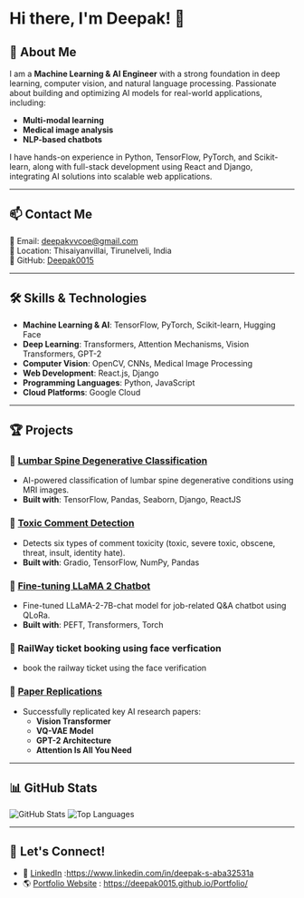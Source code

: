 # Hi there, I'm Deepak! 👋

## 🚀 About Me

I am a **Machine Learning & AI Engineer** with a strong foundation in deep learning, computer vision, and natural language processing. Passionate about building and optimizing AI models for real-world applications, including:

- **Multi-modal learning**
- **Medical image analysis**
- **NLP-based chatbots**

I have hands-on experience in Python, TensorFlow, PyTorch, and Scikit-learn, along with full-stack development using React and Django, integrating AI solutions into scalable web applications.

---

## 📫 Contact Me
📧 Email: deepakvvcoe@gmail.com  
📍 Location: Thisaiyanvillai, Tirunelveli, India  
🔗 GitHub: [Deepak0015](https://github.com/Deepak0015)

---

## 🛠 Skills & Technologies
- **Machine Learning & AI**: TensorFlow, PyTorch, Scikit-learn, Hugging Face
- **Deep Learning**: Transformers, Attention Mechanisms, Vision Transformers, GPT-2
- **Computer Vision**: OpenCV, CNNs, Medical Image Processing
- **Web Development**: React.js, Django
- **Programming Languages**: Python, JavaScript
- **Cloud Platforms**: Google Cloud

---

## 🏆 Projects
### 🔹 [Lumbar Spine Degenerative Classification](#)
- AI-powered classification of lumbar spine degenerative conditions using MRI images.
- **Built with**: TensorFlow, Pandas, Seaborn, Django, ReactJS

### 🔹 [Toxic Comment Detection](#)
- Detects six types of comment toxicity (toxic, severe toxic, obscene, threat, insult, identity hate).
- **Built with**: Gradio, TensorFlow, NumPy, Pandas

### 🔹 [Fine-tuning LLaMA 2 Chatbot](#)
- Fine-tuned LLaMA-2-7B-chat model for job-related Q&A chatbot using QLoRa.
- **Built with**: PEFT, Transformers, Torch


### 🔹 RailWay ticket booking using face verfication 
- book the railway ticket using the face verification 


### 🔹 [Paper Replications](#)
- Successfully replicated key AI research papers:
  - **Vision Transformer**
  - **VQ-VAE Model**
  - **GPT-2 Architecture**
  - **Attention Is All You Need**

---

## 📊 GitHub Stats
![GitHub Stats](https://github-readme-stats.vercel.app/api?username=Deepak0015&show_icons=true&theme=tokyonight)
![Top Languages](https://github-readme-stats.vercel.app/api/top-langs/?username=Deepak0015&layout=compact&theme=tokyonight)

---

## 🤝 Let's Connect!
- 💼 [LinkedIn](#) :https://www.linkedin.com/in/deepak-s-aba32531a
- 🌎 [Portfolio Website](#) : https://deepak0015.github.io/Portfolio/


